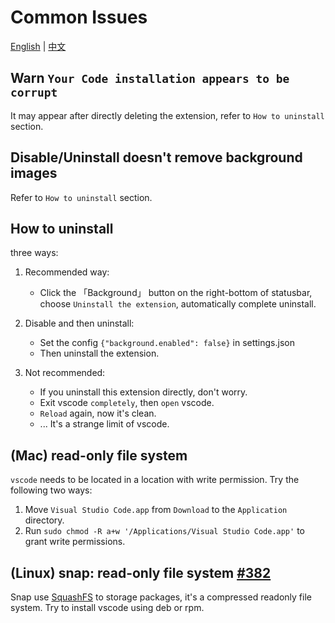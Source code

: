 # Common Issues

[English](./common-issues.md) | [中文](./common-issues.zh-CN.md)

## Warn `Your Code installation appears to be corrupt`

It may appear after directly deleting the extension, refer to `How to uninstall` section.

## Disable/Uninstall doesn't remove background images

Refer to `How to uninstall` section.

## How to uninstall

three ways:

1. Recommended way:

   - Click the 「Background」 button on the right-bottom of statusbar, choose `Uninstall the extension`, automatically complete uninstall.

2. Disable and then uninstall:

   - Set the config `{"background.enabled": false}` in settings.json
   - Then uninstall the extension.

3. Not recommended:

   - If you uninstall this extension directly, don't worry.
   - Exit vscode `completely`, then `open` vscode.
   - `Reload` again, now it's clean.
   - ... It's a strange limit of vscode.

## (Mac) read-only file system

`vscode` needs to be located in a location with write permission. Try the following two ways:

1. Move `Visual Studio Code.app` from `Download` to the `Application` directory.
2. Run `sudo chmod -R a+w '/Applications/Visual Studio Code.app'` to grant write permissions.

## (Linux) snap: read-only file system [#382](https://github.com/shalldie/vscode-background/issues/382)

Snap use [SquashFS](https://en.wikipedia.org/wiki/SquashFS) to storage packages, it's a compressed readonly file system.
Try to install vscode using deb or rpm.

